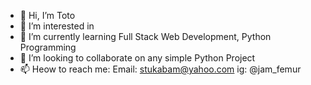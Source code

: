 - 👋 Hi, I’m Toto
- 👀 I’m interested in 
- 🌱 I’m currently learning Full Stack Web Development, Python Programming
- 💞️ I’m looking to collaborate on any simple Python Project
- 📫 Heow to reach me:
      Email: stukabam@yahoo.com
      ig: @jam_femur

<!---
sukabam3/sukabam3 is a ✨ special ✨ repository because its `README.md` (this file) appears on your GitHub profile.
You can click the Preview link to take a look at your changes.
--->
